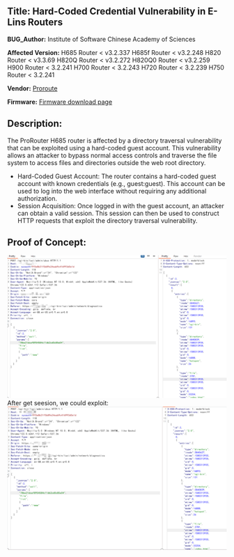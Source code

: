 ## Title: Hard-Coded Credential Vulnerability in E-Lins Routers

**BUG_Author:** Institute of Software Chinese Academy of Sciences

**Affected Version:** 
H685 Router < v3.2.337
H685f Router < v3.2.248
H820 Router < v3.3.69
H820Q Router < v3.2.272
H820Q0 Router < v3.2.259
H900 Router < 3.2.241
H700 Router < 3.2.243
H720 Router < 3.2.239
H750 Router < 3.2.241

**Vendor:** [Proroute](https://proroute.co.uk/)

**Firmware:** [Firmware download page](https://proroute.co.uk/current-firmware/)


## Description:

The ProRouter H685 router is affected by a directory traversal vulnerability that can be exploited using a hard-coded guest account. This vulnerability allows an attacker to bypass normal access controls and traverse the file system to access files and directories outside the web root directory.

- Hard-Coded Guest Account: The router contains a hard-coded guest account with known credentials (e.g., guest:guest). This account can be used to log into the web interface without requiring any additional authorization.
- Session Acquisition: Once logged in with the guest account, an attacker can obtain a valid session. This session can then be used to construct HTTP requests that exploit the directory traversal vulnerability.


## Proof of Concept:

![getsession](<assets/Directory Traversal Vulnerability in Proroute Routers/image-1.png>)
After get seesion, we could exploit:
![PATH](<assets/Directory Traversal Vulnerability in Proroute Routers/image.png>)
